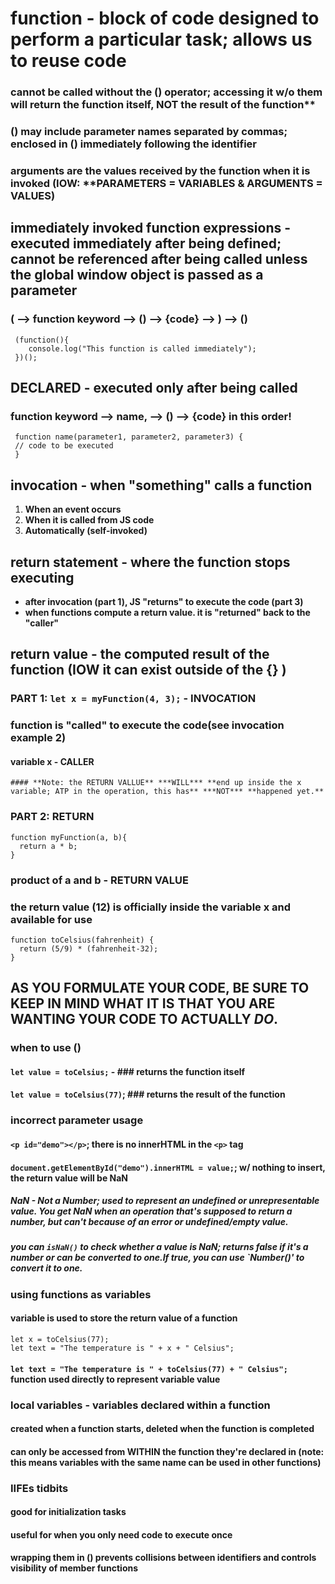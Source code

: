 # function - block of code designed to perform a particular task; allows us to reuse code
  ### cannot be called without the () operator; accessing it w/o them will return the function itself, NOT the result of the function**
  ### () may include **parameter** names separated by commas; enclosed in () immediately following the identifier
  ### **arguments** are the values received by the function when it is invoked (IOW: **PARAMETERS = VARIABLES & ARGUMENTS = VALUES)

  ## immediately invoked function expressions - executed immediately after being defined; cannot be referenced after being called unless the global window object is passed as a parameter
   ### ( --> function keyword --> () --> {code} --> ) --> ()
   ```
    (function(){
       console.log("This function is called immediately");
    })();
   ```
  ## DECLARED - executed only after being called
   ### function keyword --> name, --> () --> {code} **in this order!** 
   ```
    function name(parameter1, parameter2, parameter3) {
    // code to be executed
    }
   ```
  ## invocation - when "something" **calls** a function
   1. **When an event occurs** 
   2. **When it is called from JS code**
   3. **Automatically (self-invoked)**

  ## return statement - where the function stops executing
   - **after invocation (part 1), JS "returns" to execute the code (part 3)**
   - **when functions compute a **return value**. it is "returned" back to the "caller"**

  ## return value - the computed result of the function (IOW it can exist outside of the {} )

  ### PART 1: `let x = myFunction(4, 3);` - **INVOCATION**
  ### function is "called" to execute the code(see invocation example 2) 
   #### **variable x - CALLER**
    #### **Note: the RETURN VALLUE** ***WILL*** **end up inside the x variable; ATP in the operation, this has** ***NOT*** **happened yet.**

  ### PART 2: **RETURN**
  ```
  function myFunction(a, b){
    return a * b;
  }
  ```
  ### product of a and b - **RETURN VALUE** 
  ### the return value (12) is officially inside the variable x and available for use

  ```
  function toCelsius(fahrenheit) {
    return (5/9) * (fahrenheit-32);
  }
  ```
## AS YOU FORMULATE YOUR CODE, BE SURE TO KEEP IN MIND WHAT IT IS THAT YOU ARE WANTING YOUR CODE TO ACTUALLY ***DO***.  
 
 ### when to use ()
  #### `let value = toCelsius;` - ### returns the **function itself**

  #### `let value = toCelsius(77)`; ### returns the **result** of the function

 ### incorrect parameter usage
  #### `<p id="demo"></p>`; there is no innerHTML in the `<p>` tag
  #### `document.getElementById("demo").innerHTML = value;`; w/ nothing to insert, the return value will be **NaN**
   ##### **NaN** - Not a Number; used to represent an **undefined or unrepresentable value**. You get NaN when an operation that's supposed to return a number, but can't because of an **error or undefined/empty value**.
   ##### you can `isNaN()` to check whether a value is NaN; returns false if it's a number or can be converted to one.If true, you can use `Number()' to convert it to one.

 ### using functions as variables
  #### variable is used to store the return value of a function
  ```
  let x = toCelsius(77);
  let text = "The temperature is " + x + " Celsius";
  ```
  #### `let text = "The temperature is " + toCelsius(77) + " Celsius";` function used directly to represent variable value
  
  ### local variables - variables declared within a function
   #### created when a function starts, deleted when the function is completed
   #### can only be accessed from WITHIN the function they're declared in (note: this means variables with the same name can be used in other functions)
  ### 

  ### IIFEs tidbits
   #### good for initialization tasks
   #### useful for when you only need code to execute once
   #### wrapping them in () prevents collisions between identifiers and controls visibility of member functions